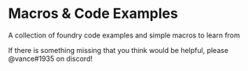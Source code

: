 # Macros & Code Examples
A collection of foundry code examples and simple macros to learn from

If there is something missing that you think would be helpful, please @vance#1935 on discord!